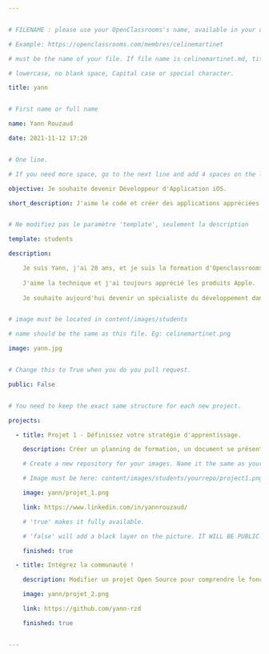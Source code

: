 ```yaml
---


# FILENAME : please use your OpenClassrooms's name, available in your url.

# Example: https://openclassrooms.com/membres/celinemartinet

# must be the name of your file. If file name is celinemartinet.md, title is celinemartinet.

# lowercase, no blank space, Capital case or special character.

title: yann


# First name or full name

name: Yann Rouzaud

date: 2021-11-12 17:20


# One line.

# If you need more space, go to the next line and add 4 spaces on the left, as in 'description'.

objective: Je souhaite devenir Développeur d'Application iOS.

short_description: J'aime le code et créer des applications appréciées par les utilisateurs.


# Ne modifiez pas le paramètre 'template', seulement la description

template: students

description:

    Je suis Yann, j'ai 28 ans, et je suis la formation d'Openclassrooms pour me former au métier de Développeur d'Application iOS.
    
    J'aime la technique et j'ai toujours apprécié les produits Apple.
    
    Je souhaite aujourd'hui devenir un spécialiste du développement dans ce domaine bien spécifique.


# image must be located in content/images/students

# name should be the same as this file. Eg: celinemartinet.png

image: yann.jpg


# Change this to True when you do you pull request.

public: False


# You need to keep the exact same structure for each new project.

projects:

  - title: Projet 1 - Définissez votre stratégie d'apprentissage.

    description: Créer un planning de formation, un document se présentant et effectuer un post sur Workspace.

    # Create a new repository for your images. Name it the same as your nickname and profile picture.

    # Image must be here: content/images/students/yourrepo/project1.png

    image: yann/projet_1.png

    link: https://www.linkedin.com/in/yannrouzaud/

    # 'true' makes it fully available.

    # 'false' will add a black layer on the picture. IT WILL BE PUBLIC!

    finished: true

  - title: Intégrez la communauté !

    description: Modifier un projet Open Source pour comprendre le fonctionnement de Git, de Github et des pull requests. 

    image: yann/projet_2.png

    link: https://github.com/yann-rzd

    finished: true


---
```

